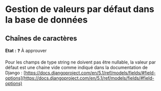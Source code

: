 # Gestion de valeurs par défaut dans la base de données

## Chaînes de caractères

**Etat :** ❓ À approuver

Pour les champs de type string ne doivent pas être nullable, la valeur par défaut est une chaine vide comme indiqué dans la documentation de Django : [https://docs.djangoproject.com/en/5.1/ref/models/fields/#field-options](https://docs.djangoproject.com/en/5.1/ref/models/fields/#field-options)